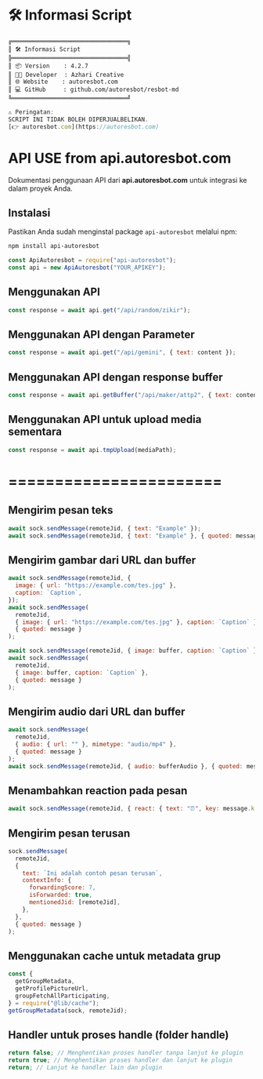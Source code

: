 # 🛠️ Informasi Script

```plaintext
╔═════════════════════════════════╗
║ 🛠️ Informasi Script
╠═════════════════════════════════╣
║ 📦 Version    : 4.2.7
║ 👨‍💻 Developer  : Azhari Creative
║ 🌐 Website    : autoresbot.com
║ 💻 GitHub     : github.com/autoresbot/resbot-md
╚═════════════════════════════════╝
```

```javascript
⚠️ Peringatan:
SCRIPT INI TIDAK BOLEH DIPERJUALBELIKAN.
[👉 autoresbot.com](https://autoresbot.com)
```

# API USE from api.autoresbot.com

Dokumentasi penggunaan API dari **api.autoresbot.com** untuk integrasi ke dalam proyek Anda.

## Instalasi

Pastikan Anda sudah menginstal package `api-autoresbot` melalui npm:

```bash
npm install api-autoresbot
```

```javascript
const ApiAutoresbot = require("api-autoresbot");
const api = new ApiAutoresbot("YOUR_APIKEY");
```

## Menggunakan API

```javascript
const response = await api.get("/api/random/zikir");
```

## Menggunakan API dengan Parameter

```javascript
const response = await api.get("/api/gemini", { text: content });
```

## Menggunakan API dengan response buffer

```javascript
const response = await api.getBuffer("/api/maker/attp2", { text: content });
```

## Menggunakan API untuk upload media sementara

```javascript
const response = await api.tmpUpload(mediaPath);
```

# =======================

## Mengirim pesan teks

```javascript
await sock.sendMessage(remoteJid, { text: "Example" });
await sock.sendMessage(remoteJid, { text: "Example" }, { quoted: message });
```

## Mengirim gambar dari URL dan buffer

```javascript
await sock.sendMessage(remoteJid, {
  image: { url: "https://example.com/tes.jpg" },
  caption: `Caption`,
});
await sock.sendMessage(
  remoteJid,
  { image: { url: "https://example.com/tes.jpg" }, caption: `Caption` },
  { quoted: message }
);

await sock.sendMessage(remoteJid, { image: buffer, caption: `Caption` });
await sock.sendMessage(
  remoteJid,
  { image: buffer, caption: `Caption` },
  { quoted: message }
);
```

## Mengirim audio dari URL dan buffer

```javascript
await sock.sendMessage(
  remoteJid,
  { audio: { url: "" }, mimetype: "audio/mp4" },
  { quoted: message }
);
await sock.sendMessage(remoteJid, { audio: bufferAudio }, { quoted: message });
```

## Menambahkan reaction pada pesan

```javascript
await sock.sendMessage(remoteJid, { react: { text: "⏰", key: message.key } });
```

## Mengirim pesan terusan

```javascript
sock.sendMessage(
  remoteJid,
  {
    text: `Ini adalah contoh pesan terusan`,
    contextInfo: {
      forwardingScore: 7,
      isForwarded: true,
      mentionedJid: [remoteJid],
    },
  },
  { quoted: message }
);
```

## Menggunakan cache untuk metadata grup

```javascript
const {
  getGroupMetadata,
  getProfilePictureUrl,
  groupFetchAllParticipating,
} = require("@lib/cache");
getGroupMetadata(sock, remoteJid);
```

## Handler untuk proses handle (folder handle)

```javascript
return false; // Menghentikan proses handler tanpa lanjut ke plugin
return true; // Menghentikan proses handler dan lanjut ke plugin
return; // Lanjut ke handler lain dan plugin
```
